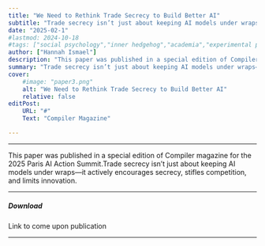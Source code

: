 ```yaml
---
title: "We Need to Rethink Trade Secrecy to Build Better AI" 
subtitle: "Trade secrecy isn’t just about keeping AI models under wraps—it actively encourages secrecy, stifles competition, and limits innovation." 
date: "2025-02-1"
#lastmod: 2024-10-18
#tags: ["social psychology","inner hedgehog","academia","experimental psychology","invasive thoughts"]
author: ["Hannah Ismael"]
description: "This paper was published in a special edition of Compiler magazine for the 2025 Paris AI Action Summit." 
summary: "Trade secrecy isn’t just about keeping AI models under wraps—it actively encourages secrecy, stifles competition, and limits innovation." 
cover:
    #image: "paper3.png"
    alt: "We Need to Rethink Trade Secrecy to Build Better AI"
    relative: false
editPost:
    URL: "#"
    Text: "Compiler Magazine"

---
```


---

This paper was published in a special edition of Compiler magazine for the 2025 Paris AI Action Summit.Trade secrecy isn’t just about keeping AI models under wraps—it actively encourages secrecy, stifles competition, and limits innovation.

---

##### Download

Link to come upon publication

---
